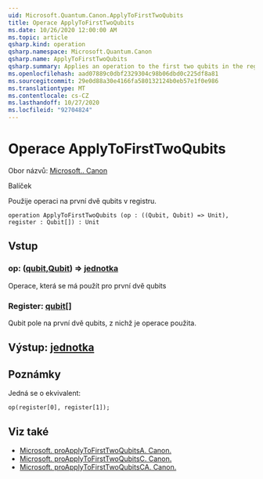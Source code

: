 ```yaml
---
uid: Microsoft.Quantum.Canon.ApplyToFirstTwoQubits
title: Operace ApplyToFirstTwoQubits
ms.date: 10/26/2020 12:00:00 AM
ms.topic: article
qsharp.kind: operation
qsharp.namespace: Microsoft.Quantum.Canon
qsharp.name: ApplyToFirstTwoQubits
qsharp.summary: Applies an operation to the first two qubits in the register.
ms.openlocfilehash: aad07889c0dbf2329304c98b06dbd0c225df8a81
ms.sourcegitcommit: 29e0d88a30e4166fa580132124b0eb57e1f0e986
ms.translationtype: MT
ms.contentlocale: cs-CZ
ms.lasthandoff: 10/27/2020
ms.locfileid: "92704824"
---
```

# <a name="applytofirsttwoqubits-operation"></a>Operace ApplyToFirstTwoQubits

Obor názvů: [Microsoft.. Canon](xref:Microsoft.Quantum.Canon)

Balíček [](https://nuget.org/packages/)


Použije operaci na první dvě qubits v registru.

```qsharp
operation ApplyToFirstTwoQubits (op : ((Qubit, Qubit) => Unit), register : Qubit[]) : Unit
```


## <a name="input"></a>Vstup

### <a name="op--qubitqubit--unit"></a>op: ([qubit](xref:microsoft.quantum.lang-ref.qubit),[Qubit](xref:microsoft.quantum.lang-ref.qubit)) => [jednotka](xref:microsoft.quantum.lang-ref.unit) 

Operace, která se má použít pro první dvě qubits


### <a name="register--qubit"></a>Register: [qubit](xref:microsoft.quantum.lang-ref.qubit)[]

Qubit pole na první dvě qubits, z nichž je operace použita.



## <a name="output--unit"></a>Výstup: [jednotka](xref:microsoft.quantum.lang-ref.unit)



## <a name="remarks"></a>Poznámky

Jedná se o ekvivalent:

```qsharp
op(register[0], register[1]);
```

## <a name="see-also"></a>Viz také

- [Microsoft. proApplyToFirstTwoQubitsA. Canon.](xref:Microsoft.Quantum.Canon.ApplyToFirstTwoQubitsA)
- [Microsoft. proApplyToFirstTwoQubitsC. Canon.](xref:Microsoft.Quantum.Canon.ApplyToFirstTwoQubitsC)
- [Microsoft. proApplyToFirstTwoQubitsCA. Canon.](xref:Microsoft.Quantum.Canon.ApplyToFirstTwoQubitsCA)